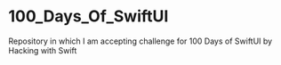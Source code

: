 # 100_Days_Of_SwiftUI
Repository in which I am accepting challenge for 100 Days of SwiftUI by Hacking with Swift
